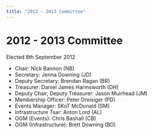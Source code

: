 ```yaml
---
title: "2012 - 2013 Committee"
---
```

# 2012 - 2013 Committee

Elected 8th September 2012

-    Chair: Nick Bannon (NB)
-    Secretary: Jenna Downing (JD)
-    Deputy Secretary: Brendan Ragan (BR)
-    Treasurer: Daniel James Harmsworth (DH)
-    Deputy Chair, Deputy Treasurer: Jason Muirhead (JM)
-    Membership Officer: Peter Dreisiger (PD)
-    Events Manager: SKoT McDonald (SM)
-    Infrastructure Tsar: Anton Lord (AL)
-    OGM (Events): Chris Bashall (CB)
-    OGM (Infrastructure): Brett Downing (BD)
